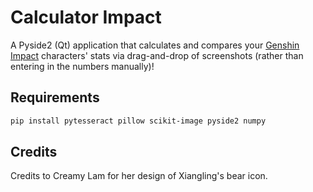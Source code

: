 # Calculator Impact

A Pyside2 (Qt) application that calculates and compares your [Genshin Impact](https://genshin.mihoyo.com) characters' stats via drag-and-drop of screenshots (rather than entering in the numbers manually)!

## Requirements
```bash
pip install pytesseract pillow scikit-image pyside2 numpy
```

## Credits
Credits to Creamy Lam for her design of Xiangling's bear icon.
